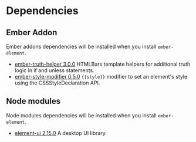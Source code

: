 # Dependencies

## Ember Addon

Ember addons dependencies will be installed when you install `ember-element`.

* [ember-truth-helper 3.0.0](https://github.com/jmurphyau/ember-truth-helpers) HTMLBars template helpers for additional truth logic in if and unless statements.
* [ember-style-modifier 0.5.0](https://github.com/jelhan/ember-style-modifier) `{{style}}` modifier to set an element's style using the CSSStyleDeclaration API.

## Node modules

Node modules dependencies will be installed when you install `ember-element`.

* [element-ui 2.15.0](https://github.com/ElemeFE/element) A desktop UI library.
